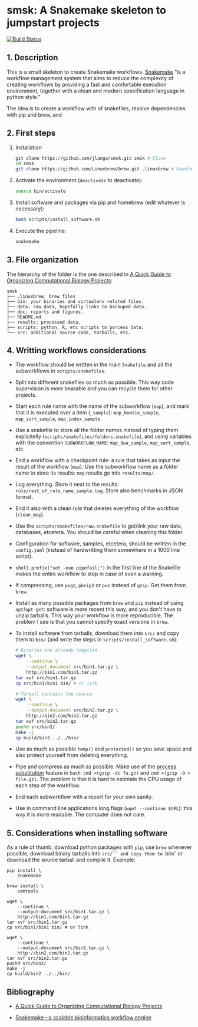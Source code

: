 # smsk: A Snakemake skeleton to jumpstart projects

[![Build Status](https://travis-ci.org/jlanga/smsk.svg?branch=master)](https://travis-ci.org/jlanga/smsk)

## 1. Description

This is a small skeleton to create Snakemake workflows. [Snakemake](https://bitbucket.org/snakemake/snakemake/wiki/Home) "is a workflow management system that aims to reduce the complexity of creating workflows by providing a fast and comfortable execution environment, together with a clean and modern specification language in python style."

The idea is to create a workflow with of snakefiles, resolve dependencies with pip and brew, and

## 2. First steps

1. Installation

    ```sh
    git clone https://github.com/jlanga/smsk.git smsk # Clone
    cd smsk
    git clone https://github.com/Linuxbrew/brew.git .linuxbrew # Download linuxbrew
    ```

2. Activate the environment (`deactivate` to deactivate):
    ```sh
    source bin/activate
    ```

3. Install software and packages via pip and homebrew (edit whatever is necessary):

    ```sh
    bash scripts/install_software.sh
    ```
4. Execute the pipeline:

    ```sh
    snakemake
    ```



## 3. File organization

The hierarchy of the folder is the one described in [A Quick Guide to Organizing Computational Biology Projects](http://journals.plos.org/ploscompbiol/article?id=10.1371/journal.pcbi.1000424):

```
smsk
├── .linuxbrew: brew files
├── bin: your binaries and virtualenv related files.
├── data: raw data, hopefully links to backuped data.
├── doc: reports and figures.
├── README.md
├── results: processed data.
├── scripts: python, R, etc scripts to porcess data.
└── src: additional source code, tarballs, etc.
```



## 4. Writting workflows considerations

- The workflow should be written in the main `Snakefile` and all the subworkflows in `scripts/snakefiles`.

- Split into different snakefiles as much as possible. This way code supervision is more bearable and you can recycle them for other projects.

- Start each rule name with the name of the subworkflow (`map`), and mark that it is executed over a item (`_sample`): `map_bowtie_sample`, `map_sort_sample`, `map_index_sample`.

- Use a snakefile to store all the folder names instead of typing them explicitelly (`scripts/snakefiles/folders.snakefile`), and using variables with the convention `SUBWORKFLOW_NAME`: `map_bwa_sample`, `map_sort_sample`, etc.

- End a workflow with a checkpoint rule: a rule that takes as input the result of the workflow (`map`). Use the subworkflow name as a folder name to store its results: `map` results go into `results/map/`.

- Log everything. Store it next to the results: `rule/rest_of_rule_name_sample.log`. Store also benchmarks in JSON format.

- End it also with a clean rule that deletes everything of the workflow (`clean_map`).

- Use the `scripts/snakefiles/raw.snakefile` to get/link your raw data, databases, etcetera. You should be careful when cleaning this folder.

- Configuration for software, samples, etcetera, should be written in the `config.yaml` (instead of hardwritting them somewhere in a 1000 line script).

- `shell.prefix("set -euo pipefail;")` in the first line of the Snakefile makes the entire workflow to stop in case of even a warning.

- If compressing, use `pigz`, `pbzip2` or `pxz` instead of `gzip`. Get them from `brew`.

- Install as many possible packages from `brew` and `pip` instead of using `apt`/`apt-get`: software is more recent this way, and you don't have to unzip tarballs. This way your workflow is more reproducible. The problem I see is that you cannot specify exact versions in `brew`.

- To install software from tarballs, download them into `src/` and copy them to `bin/` (and write the steps in `scripts/install_software.sh`):

    ```sh
    # Binaries are already compiled
    wget \
        --continue \
        --output-document src/bin1.tar.gz \
        http://bin1.com/bin1.tar.gz
    tar xvf src/bin1.tar.gz
    cp src/bin1/bin1 bin/ # or link

    # Tarball contains the source
    wget \
        --continue \
        --output-document src/bin2.tar.gz \
        http://bin2.com/bin2.tar.gz
    tar xvf src/bin2.tar.gz
    pushd src/bin2/
    make -j
    cp build/bin2 ../../bin/
    ```

- Use as much as possible `temp()` and `protected()` so you save space and also protect yourself from deleting everything.

- Pipe and compress as much as possible. Make use of the [process substitution](http://vincebuffalo.org/blog/2013/08/08/using-names-pipes-and-process-substitution-in-bioinformatics.html) feature in `bash`: `cmd <(gzip -dc fa.gz)` and `cmd >(gzip -9 > file.gz)`. The problem is that it is hard to estimate the CPU usage of each step of the workflow.

- End each subworkflow with a report for your own sanity.

- Use in command line applications long flags (`wget --continue $URL`): this way it is more readable. The computer does not care.



## 5. Considerations when installing software

As a rule of thumb, download python packages with `pip`, use `brew` whenever possible, download binary tarballs into `src/`` and copy them to `bin/` or download the source tarball and compile it. Example:

   ```
   pip install \
       snakemake

   brew install \
       samtools

   wget \
       --continue \
       --output-document src/bin1.tar.gz \
       http://bin1.com/bin1.tar.gz
   tar xvf src/bin1.tar.gz
   cp src/bin1/bin1 bin/ # or link

   wget \
       --continue \
       --output-document src/bin2.tar.gz \
       http://bin2.com/bin2.tar.gz
   tar xvf src/bin2.tar.gz
   pushd src/bin2/
   make -j
   cp build/bin2 ../../bin/
   ```

## Bibliography

- [A Quick Guide to Organizing Computational Biology Projects](http://journals.plos.org/ploscompbiol/article?id=10.1371/journal.pcbi.1000424)

- [Snakemake—a scalable bioinformatics workflow engine](http://bioinformatics.oxfordjournals.org/content/28/19/2520)
